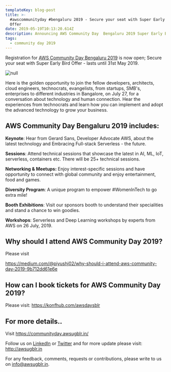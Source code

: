 ```yaml
---
templateKey: blog-post
title: >-
  #awscommunityday #bengaluru 2019 - Secure your seat with Super Early Bird
  Offer 
date: 2019-05-19T10:13:20.614Z
description: Announcing AWS Community Day  Bengaluru 2019 Super Early Bird Offer
tags:
  - community day 2019
---
```

Registration for [AWS Community Day Bengaluru 2019](https://communityday.awsugblr.in/) is now open; Secure your seat with Super Early Bird Offer - lasts until 31st May 2019.

![null](/img/acd_blr_registration_horizontal.png)

Here is the golden opportunity to join the fellow developers, architects, cloud engineers, technocrats, evangelists, from  startups, SMB's, enterprises to different industries in Bangalore, on July 27, for a conversation about technology and human connection. Hear the experiences from technocrats and learn how you can implement and adopt the advanced technology to grow your business.

## AWS Community Day Bengaluru 2019 includes:

**Keynote**: Hear from Gerard Sans, Developer Advocate AWS, about the latest technology and Embracing Full-stack Serverless - the future.

**Sessions**: Attend technical sessions that showcase the latest in AI, ML, IoT, serverless, containers etc. There will be 25+ technical sessions.

**Networking & Meetups:** Enjoy interest-specific sessions and have opportunity to connect with global community and enjoy entertainment, food and games.

**Diversity Program**:  A unique program to empower #WomenInTech to go extra mile!

**Booth Exhibitions**: Visit our sponsors booth to understand their specialities and stand a chance to win goodies.

**Workshops**: Serverless and Deep Learning workshops by experts from AWS on 26 July, 2019.

## Why should I attend AWS Community Day 2019?

Please visit 

<https://medium.com/@piyushj02/why-should-i-attend-aws-community-day-2019-9b712dd61e6e>

## How can I book tickets for AWS Community Day 2019?

Please visit: <https://konfhub.com/awsdaysblr>

## For more details..

Visit  <https://communityday.awsugblr.in/>

Follow us on [LinkedIn](https://www.linkedin.com/in/awsugblr/) or [Twitter](https://twitter.com/awsugblr) and for more update please visit: <http://awsugblr.in>

For any feedback, comments, requests or contributions, please write to us on [info@awsugblr.in](<mailto: info@awsugblr.in>).
